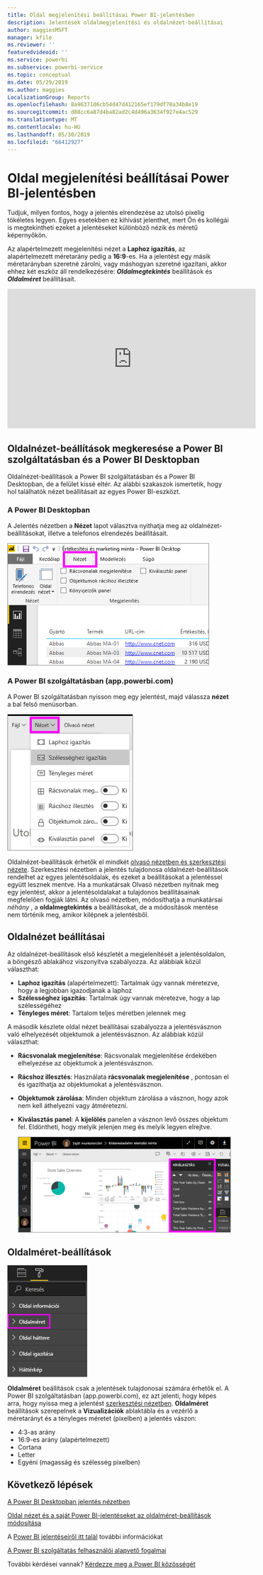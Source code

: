 ```yaml
---
title: Oldal megjelenítési beállításai Power BI-jelentésben
description: Jelentések oldalmegjelenítési és oldalnézet-beállításai
author: maggiesMSFT
manager: kfile
ms.reviewer: ''
featuredvideoid: ''
ms.service: powerbi
ms.subservice: powerbi-service
ms.topic: conceptual
ms.date: 05/29/2019
ms.author: maggies
LocalizationGroup: Reports
ms.openlocfilehash: 8a96371d6cb54d47d412165ef179df78a34b8e19
ms.sourcegitcommit: d88cc6a87d4ba82ad2c4d496a3634f927e4ac529
ms.translationtype: MT
ms.contentlocale: hu-HU
ms.lasthandoff: 05/30/2019
ms.locfileid: "66412927"
---
```

# <a name="page-display-settings-in-a-power-bi-report"></a>Oldal megjelenítési beállításai Power BI-jelentésben
Tudjuk, milyen fontos, hogy a jelentés elrendezése az utolsó pixelig tökéletes legyen. Egyes esetekben ez kihívást jelenthet, mert Ön és kollégái is megtekintheti ezeket a jelentéseket különböző nézik és méretű képernyőkön. 

Az alapértelmezett megjelenítési nézet a **Laphoz igazítás**, az alapértelmezett méretarány pedig a **16:9**-es. Ha a jelentést egy másik méretarányban szeretné zárolni, vagy máshogyan szeretné igazítani, akkor ehhez két eszköz áll rendelkezésére: ***Oldalmegtekintés*** beállítások és ***Oldalméret*** beállításait.


<iframe width="560" height="315" src="https://www.youtube.com/embed/5tg-OXzxe2g" frameborder="0" allowfullscreen></iframe>


## <a name="where-to-find-page-view-settings-in-the-power-bi-service-and-power-bi-desktop"></a>Oldalnézet-beállítások megkeresése a Power BI szolgáltatásban és a Power BI Desktopban
Oldalnézet-beállítások a Power BI szolgáltatásban és a Power BI Desktopban, de a felület kissé eltér. Az alábbi szakaszok ismertetik, hogy hol találhatók nézet beállításait az egyes Power BI-eszközt.

### <a name="in-power-bi-desktop"></a>A Power BI Desktopban
A Jelentés nézetben a **Nézet** lapot választva nyithatja meg az oldalnézet-beállításokat, illetve a telefonos elrendezés beállításait.

  ![Asztali oldalnézet-beállítások](media/power-bi-report-display-settings/power-bi-desktop-view-settings.png)

### <a name="in-the-power-bi-service-apppowerbicom"></a>A Power BI szolgáltatásban (app.powerbi.com)
A Power BI szolgáltatásban nyisson meg egy jelentést, majd válassza **nézet** a bal felső menüsorban.

![oldal nézet beállításai](media/power-bi-report-display-settings/power-bi-change-page-view.png)

Oldalnézet-beállítások érhetők el mindkét [olvasó nézetben és szerkesztési nézete](consumer/end-user-reading-view.md). Szerkesztési nézetben a jelentés tulajdonosa oldalnézet-beállítások rendelhet az egyes jelentésoldalak, és ezeket a beállításokat a jelentéssel együtt lesznek mentve. Ha a munkatársak Olvasó nézetben nyitnak meg egy jelentést, akkor a jelentésoldalakat a tulajdonos beállításainak megfelelően fogják látni. Az olvasó nézetben, módosíthatja a munkatársai *néhány* , a **oldalmegtekintés** a beállításokat, de a módosítások mentése nem történik meg, amikor kilépnek a jelentésből.

## <a name="page-view-settings"></a>Oldalnézet beállításai
Az oldalnézet-beállítások első készletét a megjelenítését a jelentésoldalon, a böngésző ablakához viszonyítva szabályozza. Az alábbiak közül választhat:

* **Laphoz igazítás** (alapértelmezett): Tartalmak úgy vannak méretezve, hogy a legjobban igazodjanak a laphoz
* **Szélességhez igazítás**: Tartalmak úgy vannak méretezve, hogy a lap szélességéhez
* **Tényleges méret**: Tartalom teljes méretben jelennek meg

A második készlete oldal nézet beállításai szabályozza a jelentésvásznon való elhelyezését objektumok a jelentésvásznon. Az alábbiak közül választhat:

* **Rácsvonalak megjelenítése**: Rácsvonalak megjelenítése érdekében elhelyezése az objektumok a jelentésvásznon.
* **Rácshoz illesztés**: Használata **rácsvonalak megjelenítése** , pontosan el és igazíthatja az objektumokat a jelentésvásznon. 
* **Objektumok zárolása**: Minden objektum zárolása a vásznon, hogy azok nem kell áthelyezni vagy átméretezni.
* **Kiválasztás panel**: A **kijelölés** panelen a vásznon levő összes objektum fel. Eldöntheti, hogy melyik jelenjen meg és melyik legyen elrejtve.

    ![Kiválasztás panel](media/power-bi-report-display-settings/power-bi-selection-pane.png)



## <a name="page-size-settings"></a>Oldalméret-beállítások
![oldalméret-beállítások módosítása](media/power-bi-report-display-settings/power-bi-page-size.png)

**Oldalméret** beállítások csak a jelentések tulajdonosai számára érhetők el. A Power BI szolgáltatásban (app.powerbi.com), ez azt jelenti, hogy képes arra, hogy nyissa meg a jelentést [szerkesztési nézetben](consumer/end-user-reading-view.md). **Oldalméret** beállítások szerepelnek a **Vizualizációk** ablaktábla és a vezérlő a méretarányt és a tényleges méretet (pixelben) a jelentés vászon:   

* 4:3-as arány
* 16:9-es arány (alapértelmezett)
* Cortana
* Letter
* Egyéni (magasság és szélesség pixelben)

## <a name="next-steps"></a>Következő lépések
[A Power BI Desktopban jelentés nézetben](desktop-report-view.md)

[Oldal nézet és a saját Power BI-jelentéseket az oldalméret-beállítások módosítása](consumer/end-user-report-view.md)

A [Power BI jelentéseiről itt talál](consumer/end-user-reports.md) további információkat

[A Power BI szolgáltatás felhasználói alapvető fogalmai](consumer/end-user-basic-concepts.md)

További kérdései vannak? [Kérdezze meg a Power BI közösségét](http://community.powerbi.com/)

